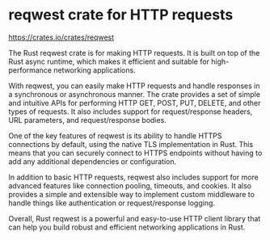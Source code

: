 # reqwest crate for HTTP requests

<https://crates.io/crates/reqwest>

The Rust reqwest crate is for making HTTP requests. It is built on top of the Rust async runtime, which makes it efficient and suitable for high-performance networking applications.

With reqwest, you can easily make HTTP requests and handle responses in a synchronous or asynchronous manner. The crate provides a set of simple and intuitive APIs for performing HTTP GET, POST, PUT, DELETE, and other types of requests. It also includes support for request/response headers, URL parameters, and request/response bodies.

One of the key features of reqwest is its ability to handle HTTPS connections by default, using the native TLS implementation in Rust. This means that you can securely connect to HTTPS endpoints without having to add any additional dependencies or configuration.

In addition to basic HTTP requests, reqwest also includes support for more advanced features like connection pooling, timeouts, and cookies. It also provides a simple and extensible way to implement custom middleware to handle things like authentication or request/response logging.

Overall, Rust reqwest is a powerful and easy-to-use HTTP client library that can help you build robust and efficient networking applications in Rust.
